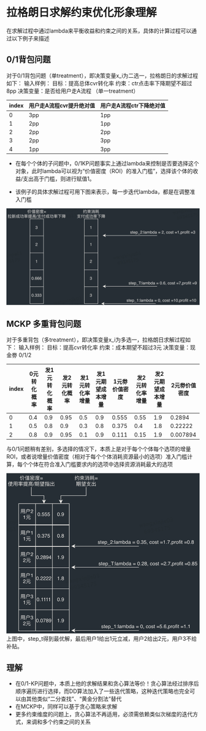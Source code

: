 # 拉格朗日求解约束优化形象理解
在求解过程中通过lambda来平衡收益和约束之间的关系，具体的计算过程可以通过以下例子来描述

## 0/1背包问题
对于0/1背包问题（单treatment），即决策变量x_i为二选一，拉格朗日的求解过程如下：
输入样例：
目标：提高总体cvr转化率
约束：ctr点击率下降期望不超过8pp
决策变量：是否给用户走A流程 （单一treatment）

| index | 用户走A流程cvr提升绝对值 | 用户走A流程ctr下降绝对值 |
| ----- | ------------------------ | ------------------------ |
| 0     | 3pp                      | 1pp                      |
| 1     | 2pp                      | 1pp                      |
| 2     | 2pp                      | 2pp                      |
| 3     | 2pp                      | 3pp                      |
| 4     | 1pp                      | 3pp                      |

- 在每个个体的子问题中，0/1KP问题事实上通过lambda来控制是否要选择这个对象，此时lambda可以视为“价值密度（ROI）的准入门槛”，选择该个体的收益/支出高于门槛，则进行赋值1。

- 该例子的具体求解过程可用下图来表示，每一步迭代lambda，都是在调整准入门槛

![20210907_213021_98](assets/20210907_213021_98.png)

## MCKP 多重背包问题
对于多重背包（多treatment），即决策变量x_i为多选一，拉格朗日求解过程如下：
输入样例：
目标：提高cvr转化率
约束：成本期望不超过3元
决策变量：现金劵 0/1/2

| index | 0元转化概率 | 发1元转化概率 | 发2元转化概率 | 发1元转化率增量 | 发1元期望成本增量 | 1元劵价值密度 | 发2元转化率增量 | 发2元期望成本增量 | 2元劵价值密度 |
| ----- | ----------- | ------------- | ------------- | --------------- | ----------------- | ------------- | --------------- | ----------------- | ------------- |
| 0     | 0.4         | 0.9           | 0.95          | 0.5             | 0.9               | 0.555         | 0.55            | 1.9               | 0.2894        |
| 1     | 0.5         | 0.8           | 0.9           | 0.3             | 0.8               | 0.375         | 0.4             | 1.8               | 0.22222       |
| 2     | 0.8         | 0.9           | 0.95          | 0.1             | 0.9               | 0.111         | 0.15            | 1.9               | 0.007894      |

与0/1问题稍有差别，多选择的情况下，本质上是对于每个个体每个选项的增量ROI，或者说增量价值密度（相对于每个个体消耗资源最小的选项）准入门槛计算，每个个体在符合准入门槛要求内的选项中选择资源消耗最大的选项

![20210907_214331_92](assets/20210907_214331_92.png)
上图中，step_t得到最优解，最后用户1给出1元立减，用户2给出2元，用户3不给补贴。

## 理解
- 在0/1-KP问题中，本质上他的求解结果和贪心算法等价！贪心算法经过排序后顺序遍历进行选择，而DD算法加入了一些迭代策略，这种迭代策略也完全可以由其他类似“二分查找”、“黄金分割法”替代
- 在MCKP中，同样可以基于贪心策略来求解
- 更多约束维度的问题上，贪心算法不再适用，必须需依赖类似次梯度的迭代方式，来调和多个约束之间的关系
